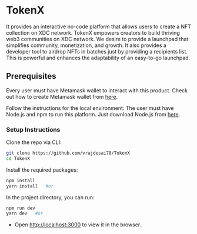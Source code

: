 # TokenX
It provides an interactive no-code platform that allows users to create a NFT collection on XDC network. TokenX empowers creators to build thriving web3 communities on XDC network. We desire to provide a launchpad that simplifies community, monetization, and growth. It also provides a developer tool to airdrop NFTs in batches just by providing a recipients list. This is powerful and enhances the adaptability of an easy-to-go launchpad.

## Prerequisites

Every user must have Metamask wallet to interact with this product. Check out how to create Metamask wallet from [here](https://polygon.technology/blog/getting-started-with-metamask-on-polygon). 

Follow the instructions for the local environment: The user must have Node.js and npm to run this platform. Just download Node.js from [here](https://nodejs.org/en/download/).

### Setup Instructions

Clone the repo via CLI:
```sh
git clone https://github.com/vrajdesai78/TokenX
cd TokenX
```

Install the required packages:
```sh
npm install 
yarn install   #or
```

In the project directory, you can run:
```sh
npm run dev
yarn dev   #or
```

- Open [http://localhost:3000](http://localhost:3000) to view it in the browser.
